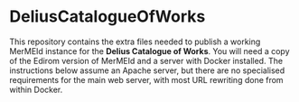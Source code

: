 # DeliusCatalogueOfWorks
This repository contains the extra files needed to publish a working MerMEId instance for the **Delius Catalogue of Works**. You will need a copy of the Edirom version of MerMEId and a server with Docker installed. The instructions below assume an Apache server, but there are no specialised requirements for the main web server, with most URL rewriting done from within Docker.
